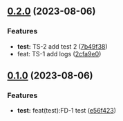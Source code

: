 ## [0.2.0](https://github.com/isaacismaelx14/test_repo/compare/0.1.0...0.2.0) (2023-08-06)

### Features
- **test:** TS-2 add test 2 ([7b49f38](https://github.com/isaacismaelx14/test_repo/commit/7b49f38))
- feat: TS-1 add logs ([2cfa9e0](https://github.com/isaacismaelx14/test_repo/commit/2cfa9e0))

## [0.1.0](https://github.com/isaacismaelx14/test_repo/compare/...0.1.0) (2023-08-06)

### Features
- **test:** feat(test):FD-1 test ([e56f423](https://github.com/isaacismaelx14/test_repo/commit/e56f423))

